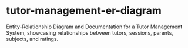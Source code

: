# tutor-management-er-diagram
Entity-Relationship Diagram and Documentation for a Tutor Management System, showcasing relationships between tutors, sessions, parents, subjects, and ratings.

